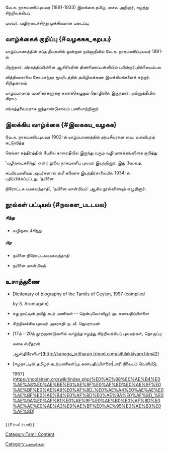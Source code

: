 வே.க. நாகமணிப்புலவர் (1891-1933) இலங்கை தமிழ், சைவ அறிஞர், ஈழத்து சிற்றிலக்கியப்
புலவர். வழிநடைச்சிந்து முக்கியமான படைப்பு.

## வாழ்க்கைக் குறிப்பு {#வழககக_கறபப}

யாழ்ப்பாணத்தின் சப்த தீவுகளில் ஒன்றான நயினாதீவில் வே.க. நாகமணிப்புலவர் 1891-ல்
பிறந்தார். வீரகத்திப்பிள்ளை ஆசிரியரின் திண்ணைப்பள்ளியில் பயின்றார்.தில்லையம்பல
வித்தியாசாலை சோமசுந்தர ஐயரிடத்தில் தமிழிலக்கண இலக்கியங்களைக் கற்றார். சிறிதுகாலம்
யாழ்ப்பாணம் வணிகர்களுக்கு கணக்கெழுதும் தொழிலில் இருந்தார். நயினாத்தீவில் கிராம
சங்கத்தலைவராக ஐந்தாண்டுகாலம் பணியாற்றினார்.

## இலக்கிய வாழ்க்கை {#இலககய_வழகக}

வே.க. நாகமணிப்புலவர் 1902-ல் யாழ்ப்பாணத்தில் தர்மசீலரான வை. வல்லிபுரம் கட்டுவித்த
கெங்கா சத்திரத்தின் பேரில் காரைதீவில் இருந்து வரும் வழி மார்க்கங்களைக் குறித்து
\'வழிநடைச்சிந்து\' என்ற நூலை நாகமணிப் புலவர் இயற்றினார். இது வே.க.த.
சுப்பிரமணியம் அவர்களால் ஸ்ரீ கணேச இயந்திரசாலையில் 1934-ல் பதிப்பிக்கப்பட்டது. \'நயினை
நிரோட்டக யமகவந்தாதி\', \'நயினை மான்மியம்\' ஆகிய நூல்களையும் எழுதினார்.

## நூல்கள் பட்டியல் {#நலகள_படடயல}

##### சிந்து

-   வழிநடைச்சிந்து

##### பிற

-   நயினை நிரோட்டகயமகவந்தாதி
-   நயினை மான்மியம்

## உசாத்துணை

-   Dictionary of biography of the Tamils of Ceylon, 1997 (compiled
    by S. Arumugam)
-   ஈழ நாட்டின் தமிழ் சுடர் மணிகள் -- தென்புலோலியூர் மு. கணபதிப்பிள்ளை
-   சிற்றிலக்கிய புலவர் அகராதி: ந. வீ. ஜெயராமன்
-   [17ம் - 20ம் நூற்றாண்டுகளில் வாழ்ந்த ஈழத்து சிற்றிலக்கியப் புலவர்கள், தொகுப்பு:
    கனக ஸ்ரீதரன்
    ஆஸ்திரேலியா](http://kanaga_sritharan.tripod.com/sittilakkiyam.htm#2)
-   [ஈழநாட்டின் தமிழ்ச் சுடர்மணிகள்\|மு.கணபதிப்பிள்ளை\|பாரி நிலையம் வெளியீடு,
    1967](https://noolaham.org/wiki/index.php/%E0%AE%88%E0%AE%B4%E0%AE%A8%E0%AE%BE%E0%AE%9F%E0%AF%8D%E0%AE%9F%E0%AE%BF%E0%AE%A9%E0%AF%8D_%E0%AE%A4%E0%AE%AE%E0%AE%BF%E0%AE%B4%E0%AF%8D%E0%AE%9A%E0%AF%8D_%E0%AE%9A%E0%AF%81%E0%AE%9F%E0%AE%B0%E0%AF%8D%E0%AE%AE%E0%AE%A3%E0%AE%BF%E0%AE%95%E0%AE%B3%E0%AF%8D)

```{=mediawiki}
{{Finalised}}
```
[Category:Tamil Content](Category:Tamil_Content "wikilink")
[Category:புலவர்கள்](Category:புலவர்கள் "wikilink")
